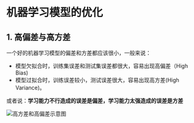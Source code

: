 # 机器学习模型的优化

## 1. 高偏差与高方差

一个好的机器学习模型的偏差和方差都应该很小，一般来说：

* 模型欠拟合时，训练集误差和测试集误差都很大，容易出现高偏差（High Bias)
* 模型过拟合时，训练误差较小，测试误差很大，容易出现高方差(High Variance)。

或者说：**学习能力不行造成的误差是偏差，学习能力太强造成的误差是方差**

![高方差和高偏差示意图](https://pic4.zhimg.com/v2-68f8c69fcde31b777cac2e7ef0c260ef_b.jpg)



